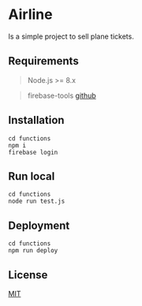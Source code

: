 # Airline

Is a simple project to sell plane tickets.

## Requirements

> Node.js >= 8.x

> firebase-tools [github](https://github.com/firebase/firebase-tools)

## Installation

```
cd functions
npm i 
firebase login
```

## Run local

```
cd functions
node run test.js
```

## Deployment
```
cd functions
npm run deploy
```

## License
[MIT](https://choosealicense.com/licenses/mit/)